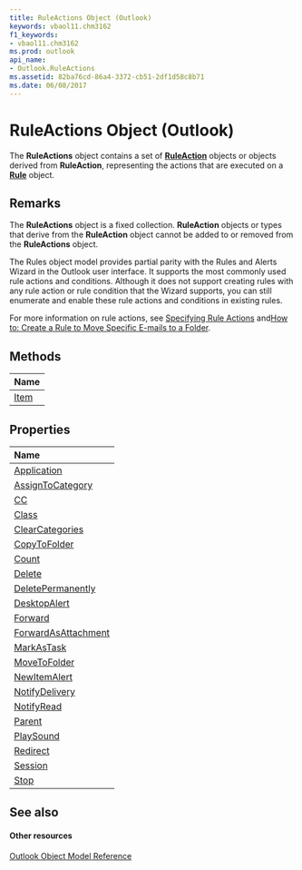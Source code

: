 ```yaml
---
title: RuleActions Object (Outlook)
keywords: vbaol11.chm3162
f1_keywords:
- vbaol11.chm3162
ms.prod: outlook
api_name:
- Outlook.RuleActions
ms.assetid: 82ba76cd-86a4-3372-cb51-2df1d58c8b71
ms.date: 06/08/2017
---
```



# RuleActions Object (Outlook)

The **RuleActions** object contains a set of **[RuleAction](ruleaction-object-outlook.md)** objects or objects derived from **RuleAction**, representing the actions that are executed on a **[Rule](rule-object-outlook.md)** object.


## Remarks

The **RuleActions** object is a fixed collection. **RuleAction** objects or types that derive from the **RuleAction** object cannot be added to or removed from the **RuleActions** object.

The Rules object model provides partial parity with the Rules and Alerts Wizard in the Outlook user interface. It supports the most commonly used rule actions and conditions. Although it does not support creating rules with any rule action or rule condition that the Wizard supports, you can still enumerate and enable these rule actions and conditions in existing rules. 

For more information on rule actions, see [Specifying Rule Actions](http://msdn.microsoft.com/library/c5f83c81-0e01-38aa-5ec7-3932b4443e43%28Office.15%29.aspx) and[How to: Create a Rule to Move Specific E-mails to a Folder](http://msdn.microsoft.com/library/e72fa307-8224-c2d2-1318-a18cd8e9f22f%28Office.15%29.aspx).


## Methods



|**Name**|
|:-----|
|[Item](ruleactions-item-method-outlook.md)|

## Properties



|**Name**|
|:-----|
|[Application](ruleactions-application-property-outlook.md)|
|[AssignToCategory](ruleactions-assigntocategory-property-outlook.md)|
|[CC](ruleactions-cc-property-outlook.md)|
|[Class](ruleactions-class-property-outlook.md)|
|[ClearCategories](ruleactions-clearcategories-property-outlook.md)|
|[CopyToFolder](ruleactions-copytofolder-property-outlook.md)|
|[Count](ruleactions-count-property-outlook.md)|
|[Delete](ruleactions-delete-property-outlook.md)|
|[DeletePermanently](ruleactions-deletepermanently-property-outlook.md)|
|[DesktopAlert](ruleactions-desktopalert-property-outlook.md)|
|[Forward](ruleactions-forward-property-outlook.md)|
|[ForwardAsAttachment](ruleactions-forwardasattachment-property-outlook.md)|
|[MarkAsTask](ruleactions-markastask-property-outlook.md)|
|[MoveToFolder](ruleactions-movetofolder-property-outlook.md)|
|[NewItemAlert](ruleactions-newitemalert-property-outlook.md)|
|[NotifyDelivery](ruleactions-notifydelivery-property-outlook.md)|
|[NotifyRead](ruleactions-notifyread-property-outlook.md)|
|[Parent](ruleactions-parent-property-outlook.md)|
|[PlaySound](ruleactions-playsound-property-outlook.md)|
|[Redirect](ruleactions-redirect-property-outlook.md)|
|[Session](ruleactions-session-property-outlook.md)|
|[Stop](ruleactions-stop-property-outlook.md)|

## See also


#### Other resources


[Outlook Object Model Reference](http://msdn.microsoft.com/library/73221b13-d8d8-99b8-3394-b95dbbfd5ddc%28Office.15%29.aspx)
